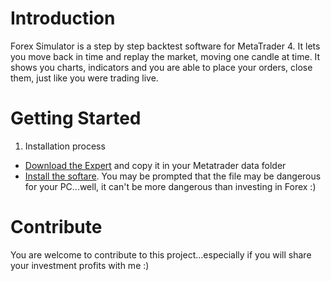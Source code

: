 # Introduction 
Forex Simulator is a step by step backtest software for MetaTrader 4.
It lets you move back in time and replay the market, moving one candle at time. It shows you charts, indicators and you are able to place your orders, close them, just like you were trading live.

# Getting Started
1.	Installation process
- [Download the Expert](/Metatrader/RS.TradingSimulator_v0.1.mq4.zip) and copy it in your Metatrader data folder
- [Install the softare](https://github.com/sergiocapozzi77/RS.ForexSimulatorLight/raw/deployment/RS.Trading.ForexSimulator/publish/setup.exe). You may be prompted that the file may be dangerous for your PC...well, it can't be more dangerous than investing in Forex :)

# Contribute
You are welcome to contribute to this project...especially if you will share your investment profits with me :) 
